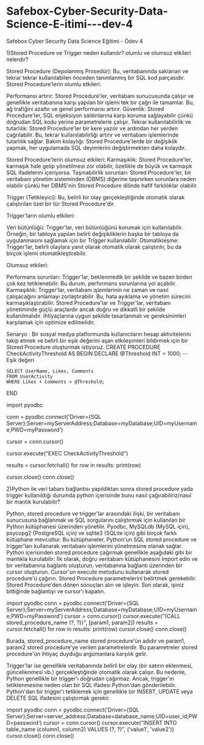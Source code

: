 # Safebox-Cyber-Security-Data-Science-E-itimi---dev-4
Safebox Cyber Security Data Science Eğitimi - Ödev 4

1)Stored Procedure ve Trigger  neden kullanılır?  olumlu ve olumsuz etkileri nelerdir?

Stored Procedure (Depolanmış Prosedür): Bu, veritabanında saklanan ve tekrar tekrar kullanılabilen önceden tanımlanmış bir SQL kod parçasıdır.
Stored Procedure'lerin olumlu etkileri:

Performansı artırır: Stored Procedure'ler, veritabanı sunucusunda çalışır ve genellikle veritabanına karşı yapılan bir işlemi tek bir çağrı ile tamamlar. Bu, ağ trafiğini azaltır ve genel performansı artırır.
Güvenlik: Stored Procedure'ler, SQL enjeksiyon saldırılarına karşı koruma sağlayabilir çünkü doğrudan SQL kodu yerine parametrelerle çalışır.
Tekrar kullanılabilirlik ve tutarlılık: Stored Procedure'ler bir kere yazılır ve ardından her yerden çağrılabilir. Bu, tekrar kullanılabilirliği artırır ve veritabanı işlemlerinde tutarlılık sağlar.
Bakım kolaylığı: Stored Procedure'lerde bir değişiklik yapmak, her uygulamada SQL deyimlerini değiştirmekten daha kolaydır.

Stored Procedure'lerin olumsuz etkileri:
Karmaşıklık: Stored Procedure'ler, karmaşık hale gelip yönetilmesi zor olabilir, özellikle de büyük ve karmaşık SQL ifadelerini içeriyorsa.
Taşınabilirlik sorunları: Stored Procedure'ler, bir veritabanı yönetim sisteminden (DBMS) diğerine taşınırken sorunlara neden olabilir çünkü her DBMS'nin Stored Procedure dilinde hafif farklılıklar olabilir.

Trigger (Tetikleyici): Bu, belirli bir olay gerçekleştiğinde otomatik olarak çalıştırılan özel bir tür Stored Procedure'dir.

Trigger'ların olumlu etkileri:

Veri bütünlüğü: Trigger'lar, veri bütünlüğünü korumak için kullanılabilir. Örneğin, bir tabloya yapılan belirli değişikliklerin başka bir tabloya da uygulanmasını sağlamak için bir Trigger kullanılabilir.
Otomatikleşme: Trigger'lar, belirli olaylara yanıt olarak otomatik olarak çalıştırılır, bu da birçok işlemi otomatikleştirebilir.

Olumsuz etkileri:

Performans sorunları: Trigger'lar, beklenmedik bir şekilde ve bazen birden çok kez tetiklenebilir. Bu durum, performans sorunlarına yol açabilir.
Karmaşıklık: Trigger'lar, veritabanı işlemlerinin ne zaman ve nasıl çalışacağını anlamayı zorlaştırabilir. Bu, hata ayıklama ve yönetim sürecini karmaşıklaştırabilir.
Stored Procedure'lar ve Trigger'lar, veritabanı yönetiminde güçlü araçlardır ancak doğru ve dikkatli bir şekilde kullanılmalıdır. İhtiyaçlarına uygun şekilde tasarlanmalı ve gereksinimleri karşılamak için optimize edilmelidir.

Senaryo : Bir sosyal medya platformunda kullanıcıların hesap aktivitelerini takip etmek ve belirli bir eşik değerini aşan etkileşimleri bildirmek için bir Stored Procedure oluşturmak istiyoruz.
CREATE PROCEDURE CheckActivityThreshold
AS
BEGIN
    DECLARE @Threshold INT = 1000; -- Eşik değeri

    SELECT UserName, Likes, Comments
    FROM UserActivity
    WHERE Likes + Comments > @Threshold;
END


import pyodbc

conn = pyodbc.connect('Driver={SQL Server};Server=myServerAddress;Database=myDatabase;UID=myUsername;PWD=myPassword')

cursor = conn.cursor()

cursor.execute("EXEC CheckActivityThreshold")

results = cursor.fetchall()
for row in results:
    print(row)

cursor.close()
conn.close()




2)Python ile veri tabanı bağlantısı yapıldıktan sonra stored procedure yada trigger kullanıldığı durumda python içerisinde bunu nasıl çağırabiliriz/nasıl bir mantık kurulabilir?

Python, stored procedure ve trigger'lar arasındaki ilişki, bir veritabanı sunucusuna bağlanmak ve SQL sorgularını çalıştırmak için kullanılan bir Python kütüphanesi üzerinden yönetilir. Pyodbc, MySQLdb (MySQL için), psycopg2 (PostgreSQL için) ve sqlite3 (SQLite için) gibi birçok farklı kütüphane mevcuttur. Bu kütüphaneler, Python'un SQL stored procedure ve trigger'ları kullanarak veritabanı işlemlerini yönetmesine olanak sağlar.
Python içerisinden stored procedure çağırmak genellikle aşağıdaki gibi bir mantıkla kurulabilir:
İlk olarak, doğru veritabanı kütüphanesini import edin ve bir veritabanına bağlantı oluşturun, veritabanına bağlantı üzerinden bir cursor oluşturun. Cursor'un execute metodunu kullanarak stored procedure'ü çağırın. Stored Procedure parametrelerini belirtmek gerekebilir. Stored Procedure'den dönen sonuçları alın ve işleyin. Son olarak, işiniz bittiğinde bağlantıyı ve cursor'ı kapatın.

import pyodbc 
conn = pyodbc.connect('Driver={SQL Server};Server=myServerAddress;Database=myDatabase;UID=myUsername;PWD=myPassword')
cursor = conn.cursor()
cursor.execute("{CALL stored_procedure_name (?, ?)}", [param1, param2])
results = cursor.fetchall()
for row in results:
    print(row)
cursor.close()
conn.close()


Burada, stored_procedure_name stored procedure'ün adıdır ve param1, param2 stored procedure'ye verilen parametrelerdir. Bu parametreler stored procedure'ün ihtiyaç duyduğu argümanlara karşılık gelir.

Trigger'lar ise genellikle veritabanında belirli bir olay (bir satırın eklenmesi, güncellenmesi vb.) gerçekleştiğinde otomatik olarak çalışır. Bu nedenle, Python genellikle bir trigger'ı doğrudan çağırmaz. Ancak, trigger'ın tetiklenmesine neden olan bir SQL ifadesi Python'dan gönderilebilir. Python'dan bir trigger'ı tetiklemek için genellikle bir INSERT, UPDATE veya DELETE SQL ifadesini çalıştırmak gerekir.

import pyodbc
conn = pyodbc.connect('Driver={SQL Server};Server=server_address;Database=database_name;UID=user_id;PWD=password')
cursor = conn.cursor()
cursor.execute("INSERT INTO table_name (column1, column2) VALUES (?, ?)", ('value1', 'value2'))
cursor.close()
conn.close()
